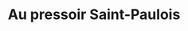 ---
title: "Au pressoir Saint-Paulois"
url: /saint-paul-les-romans/au-pressoir-saint-paulois/
shop: Wein
---